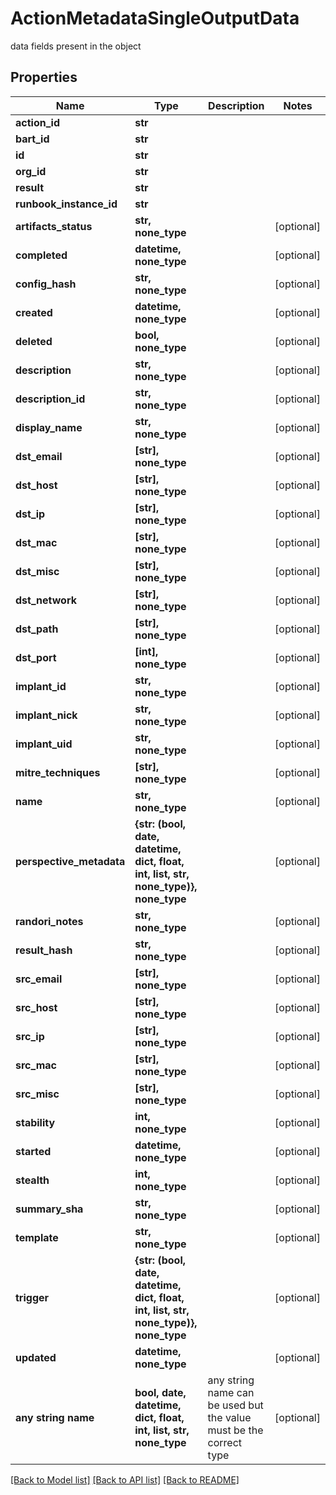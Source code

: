 # ActionMetadataSingleOutputData

data fields present in the object

## Properties
Name | Type | Description | Notes
------------ | ------------- | ------------- | -------------
**action_id** | **str** |  | 
**bart_id** | **str** |  | 
**id** | **str** |  | 
**org_id** | **str** |  | 
**result** | **str** |  | 
**runbook_instance_id** | **str** |  | 
**artifacts_status** | **str, none_type** |  | [optional] 
**completed** | **datetime, none_type** |  | [optional] 
**config_hash** | **str, none_type** |  | [optional] 
**created** | **datetime, none_type** |  | [optional] 
**deleted** | **bool, none_type** |  | [optional] 
**description** | **str, none_type** |  | [optional] 
**description_id** | **str, none_type** |  | [optional] 
**display_name** | **str, none_type** |  | [optional] 
**dst_email** | **[str], none_type** |  | [optional] 
**dst_host** | **[str], none_type** |  | [optional] 
**dst_ip** | **[str], none_type** |  | [optional] 
**dst_mac** | **[str], none_type** |  | [optional] 
**dst_misc** | **[str], none_type** |  | [optional] 
**dst_network** | **[str], none_type** |  | [optional] 
**dst_path** | **[str], none_type** |  | [optional] 
**dst_port** | **[int], none_type** |  | [optional] 
**implant_id** | **str, none_type** |  | [optional] 
**implant_nick** | **str, none_type** |  | [optional] 
**implant_uid** | **str, none_type** |  | [optional] 
**mitre_techniques** | **[str], none_type** |  | [optional] 
**name** | **str, none_type** |  | [optional] 
**perspective_metadata** | **{str: (bool, date, datetime, dict, float, int, list, str, none_type)}, none_type** |  | [optional] 
**randori_notes** | **str, none_type** |  | [optional] 
**result_hash** | **str, none_type** |  | [optional] 
**src_email** | **[str], none_type** |  | [optional] 
**src_host** | **[str], none_type** |  | [optional] 
**src_ip** | **[str], none_type** |  | [optional] 
**src_mac** | **[str], none_type** |  | [optional] 
**src_misc** | **[str], none_type** |  | [optional] 
**stability** | **int, none_type** |  | [optional] 
**started** | **datetime, none_type** |  | [optional] 
**stealth** | **int, none_type** |  | [optional] 
**summary_sha** | **str, none_type** |  | [optional] 
**template** | **str, none_type** |  | [optional] 
**trigger** | **{str: (bool, date, datetime, dict, float, int, list, str, none_type)}, none_type** |  | [optional] 
**updated** | **datetime, none_type** |  | [optional] 
**any string name** | **bool, date, datetime, dict, float, int, list, str, none_type** | any string name can be used but the value must be the correct type | [optional]

[[Back to Model list]](../README.md#documentation-for-models) [[Back to API list]](../README.md#documentation-for-api-endpoints) [[Back to README]](../README.md)


